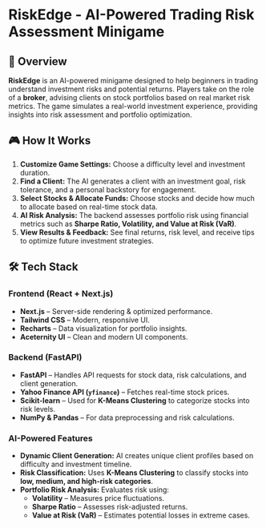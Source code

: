 # RiskEdge - AI-Powered Trading Risk Assessment Minigame

## 🏦 Overview
**RiskEdge** is an AI-powered minigame designed to help beginners in trading understand investment risks and potential returns. Players take on the role of a **broker**, advising clients on stock portfolios based on real market risk metrics. The game simulates a real-world investment experience, providing insights into risk assessment and portfolio optimization.

## 🎮 How It Works
1. **Customize Game Settings:** Choose a difficulty level and investment duration.
2. **Find a Client:** The AI generates a client with an investment goal, risk tolerance, and a personal backstory for engagement.
3. **Select Stocks & Allocate Funds:** Choose stocks and decide how much to allocate based on real-time stock data.
4. **AI Risk Analysis:** The backend assesses portfolio risk using financial metrics such as **Sharpe Ratio, Volatility, and Value at Risk (VaR)**.
5. **View Results & Feedback:** See final returns, risk level, and receive tips to optimize future investment strategies.

## 🛠️ Tech Stack
### **Frontend (React + Next.js)**
- **Next.js** – Server-side rendering & optimized performance.
- **Tailwind CSS** – Modern, responsive UI.
- **Recharts** – Data visualization for portfolio insights.
- **Aceternity UI** – Clean and modern UI components.

### **Backend (FastAPI)**
- **FastAPI** – Handles API requests for stock data, risk calculations, and client generation.
- **Yahoo Finance API (`yfinance`)** – Fetches real-time stock prices.
- **Scikit-learn** – Used for **K-Means Clustering** to categorize stocks into risk levels.
- **NumPy & Pandas** – For data preprocessing and risk calculations.

### **AI-Powered Features**
- **Dynamic Client Generation:** AI creates unique client profiles based on difficulty and investment timeline.
- **Risk Classification:** Uses **K-Means Clustering** to classify stocks into **low, medium, and high-risk categories**.
- **Portfolio Risk Analysis:** Evaluates risk using:
  - **Volatility** – Measures price fluctuations.
  - **Sharpe Ratio** – Assesses risk-adjusted returns.
  - **Value at Risk (VaR)** – Estimates potential losses in extreme cases.
